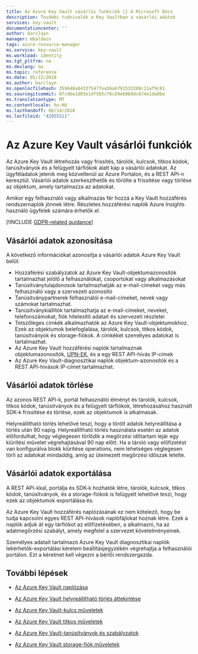 ```yaml
---
title: Az Azure Key Vault vásárlói funkciók |} A Microsoft Docs
description: További tudnivalók a Key Vaultban a vásárlói adatok
services: key-vault
documentationcenter: ''
author: barclayn
manager: mbaldwin
tags: azure-resource-manager
ms.service: key-vault
ms.workload: identity
ms.tgt_pltfrm: na
ms.devlang: na
ms.topic: reference
ms.date: 05/22/2018
ms.author: barclayn
ms.openlocfilehash: 359648a843375477ea56ab791533208c11af9c81
ms.sourcegitcommit: 0fcd6e1d03e1df505cf6cb9e6069dc674e1de0be
ms.translationtype: MT
ms.contentlocale: hu-HU
ms.lasthandoff: 08/14/2018
ms.locfileid: "42055511"
---
```

# <a name="azure-key-vault-customer-data-features"></a>Az Azure Key Vault vásárlói funkciók

Az Azure Key Vault létrehozás vagy frissítés, tárolók, kulcsok, titkos kódok, tanúsítványok és a felügyelt tárfiókok alatt kap a vásárlói adatokat. Az ügyféladatok jelenik meg közvetlenül az Azure Portalon, és a REST API-n keresztül. Vásárlói adatok szerkeszthetők és törölte a frissítése vagy törlése az objektum, amely tartalmazza az adatokat.

Amikor egy felhasználó vagy alkalmazás fér hozzá a Key Vault hozzáférés rendszernaplók jönnek létre. Részletes hozzáférési naplók Azure Insights használó ügyfelek számára érhetők el.

[!INCLUDE [GDPR-related guidance](../../includes/gdpr-intro-sentence.md)]

## <a name="identifying-customer-data"></a>Vásárlói adatok azonosítása

A következő információkat azonosítja a vásárlói adatok Azure Key Vault belül:

- Hozzáférési szabályzatok az Azure Key Vault-objektumazonosítók tartalmazhat jelölő a felhasználókat, csoportokat vagy alkalmazásokat
- Tanúsítványtulajdonosok tartalmazhatják az e-mail-címeket vagy más felhasználó vagy a szervezeti azonosító
- Tanúsítványpartnerek felhasználói e-mail-címeket, nevek vagy számokat tartalmazhat.
- Tanúsítványkiállítók tartalmazhatja az e-mail-címeket, neveket, telefonszámokat, fiók hitelesítő adatait és szervezeti részletei
- Tetszőleges címkék alkalmazhatók az Azure Key Vault-objektumokhoz. Ezek az objektumok belefoglalása, tárolók, kulcsok, titkos kódok, tanúsítványok és storage-fiókok. A címkéket személyes adatokat is tartalmazhat.
- Az Azure Key Vault hozzáférési naplók tartalmaznak objektumazonosítók, [UPN-EK](../active-directory/connect/active-directory-aadconnect-userprincipalname.md), és a egy REST API-hívás IP-címek
- Az Azure Key Vault-diagnosztikai naplók objektum-azonosítók és a REST API-hívások IP-címet tartalmazhat.

## <a name="deleting-customer-data"></a>Vásárlói adatok törlése

Az azonos REST API-k, portál felhasználói élményt és tárolók, kulcsok, titkos kódok, tanúsítványok és a felügyelt tárfiókok, létrehozásához használt SDK-k frissítése és törlése, ezek az objektumok is alkalmasak.

Helyreállítható törlés lehetővé teszi, hogy a törölt adatok helyreállítása a törlés után 90 napig. Helyreállítható törlés használata esetén az adatok előfordulhat, hogy véglegesen törlődik a megőrzési időtartam lejár egy kiürítési művelet végrehajtásával 90 nap előtt. Ha a tároló vagy előfizetést van konfigurálva blokk kiürítése operations, nem lehetséges véglegesen törli az adatokat mindaddig, amíg az ütemezett megőrzési időszak letelte.

## <a name="exporting-customer-data"></a>Vásárlói adatok exportálása

A REST API-kkal, portálja és SDK-k hozhatók létre, tárolók, kulcsok, titkos kódok, tanúsítványok, és a storage-fiókok is felügyelt lehetővé teszi, hogy ezek az objektumok exportálása és.

Az Azure Key Vault hozzáférés naplózásának ez nem kötelező, hogy be tudja kapcsolni egyes REST API-hívások naplófájlokat hoznak létre. Ezek a naplók adjuk át egy tárfiókot az előfizetésében, a alkalmazni, ha az adatmegőrzési szabályt, amely megfelel a szervezet követelményeinek.

Személyes adatait tartalmazó Azure Key Vault diagnosztikai naplók lekérhetők-exportálási kérelem beállításjegyzékén végrehajtja a felhasználói portálon. Ezt a kérelmet kell végezni a bérlői rendszergazda.

## <a name="next-steps"></a>További lépések

- [Az Azure Key Vault naplózása](key-vault-logging.md)

- [Az Azure Key Vault helyreállítható törlés áttekintése](key-vault-soft-delete-cli.md)

- [Az Azure Key Vault-kulcs műveletek](https://docs.microsoft.com/rest/api/keyvault/key-operations)

- [Az Azure Key Vault titkos műveletek](https://docs.microsoft.com/rest/api/keyvault/secret-operations)

- [Az Azure Key Vault-tanúsítványok és szabályzatok](https://docs.microsoft.com/rest/api/keyvault/certificates-and-policies)

- [Az Azure Key Vault storage-fiók műveletek](https://docs.microsoft.com/rest/api/keyvault/storage-account-key-operations)
